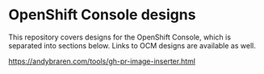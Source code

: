 # OpenShift Console designs

This repository covers designs for the OpenShift Console, which is separated into sections below. Links to OCM designs are available as well.

https://andybraren.com/tools/gh-pr-image-inserter.html